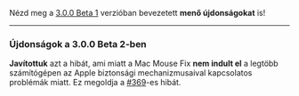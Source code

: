 Nézd meg a [3.0.0 Beta 1](https://github.com/noah-nuebling/mac-mouse-fix/releases/tag/3.0.0-Beta-1.1) verzióban bevezetett **menő újdonságokat** is!

---

### Újdonságok a 3.0.0 Beta 2-ben

**Javítottuk** azt a hibát, ami miatt a Mac Mouse Fix **nem indult el** a legtöbb számítógépen az Apple biztonsági mechanizmusaival kapcsolatos problémák miatt. Ez megoldja a [#369](https://github.com/noah-nuebling/mac-mouse-fix/issues/369)-es hibát.